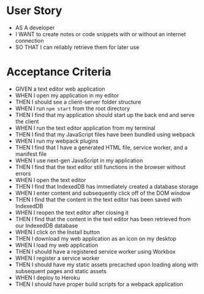 # User Story
* AS A developer
* I WANT to create notes or code snippets with or without an internet connection
* SO THAT I can reliably retrieve them for later use

# Acceptance Criteria
* GIVEN a text editor web application
* WHEN I open my application in my editor
* THEN I should see a client-server folder structure
* WHEN I run `npm start` from the root directory
* THEN I find that my application should start up the back end and serve the client
* WHEN I run the text editor application from my terminal
* THEN I find that my JavaScript files have been bundled using webpack
* WHEN I run my webpack plugins
* THEN I find that I have a generated HTML file, service worker, and a manifest file
* WHEN I use next-gen JavaScript in my application
* THEN I find that the text editor still functions in the browser without errors
* WHEN I open the text editor
* THEN I find that IndexedDB has immediately created a database storage
* WHEN I enter content and subsequently click off of the DOM window
* THEN I find that the content in the text editor has been saved with IndexedDB
* WHEN I reopen the text editor after closing it
* THEN I find that the content in the text editor has been retrieved from our IndexedDB database
* WHEN I click on the Install button
* THEN I download my web application as an icon on my desktop
* WHEN I load my web application
* THEN I should have a registered service worker using Workbox
* WHEN I register a service worker
* THEN I should have my static assets precached upon loading along with subsequent pages and static assets
* WHEN I deploy to Heroku
* THEN I should have proper build scripts for a webpack application

